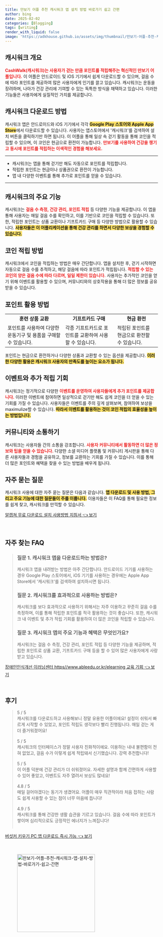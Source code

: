 ```yaml
---
title: 만보기 어플 추천 캐시워크 앱 설치 방법 바로가기 쉽고 간편
author: bing
date: 2025-02-02
categories: [Blogging]
tags: [writing]
render_with_liquid: false
image: 'https://adkhouse.github.io/assets/img/thumbnail/만보기-어플-추천-캐시워크-앱-설치-방법-바로가기-쉽고-간편.webp'
---
```



<h2 id='캐시워크 개요'>캐시워크 개요</h2>

<p><b><span style="color: #ee2323;">CashWalk(캐시워크)는 사용자가 걷는 만큼 포인트를 적립해주는 혁신적인 만보기 어플입니다.</span></b> 이 어플은 안드로이드 및 iOS 기기에서 쉽게 다운로드할 수 있으며, 걸음 수에 따라 포인트를 제공하여 많은 사용자에게 인기를 끌고 있습니다. 캐시워크는 운동을 장려하며, 나아가 건강 관리에 기여할 수 있는 독특한 방식을 채택하고 있습니다. 이러한 기능들은 사용자에게 실질적인 가치를 제공합니다.</p>

<h2 id='캐시워크 다운로드 방법'>캐시워크 다운로드 방법</h2>

<p>캐시워크 앱은 안드로이드와 iOS 기기에서 각각 <b><span style="background-color: #ffe066;">Google Play 스토어와 Apple App Store</span></b>에서 다운로드할 수 있습니다. 사용자는 앱스토어에서 '캐시워크'를 검색하여 설치 버튼을 클릭하기만 하면 됩니다. 이 어플을 통해 일상 속 걷기 활동을 통해 코인을 적립할 수 있으며, 이 코인은 현금으로 환전이 가능합니다. <b><span style="color: #ee2323;">만보기를 사용하여 건강을 챙기고 동시에 포인트를 적립하는 이색적인 경험을 해보세요.</span></b></p>

<hr />

<ul>
    <li>캐시워크는 앱을 통해 걷기만 해도 자동으로 포인트를 적립합니다.</li>
    <li>적립한 포인트는 현금이나 상품권으로 환전이 가능합니다.</li>
    <li>앱 내 다양한 이벤트를 통해 추가로 포인트를 얻을 수 있습니다.</li>
</ul>

<hr />

<h2 id='캐시워크의 주요 기능'>캐시워크의 주요 기능</h2>

<p>캐시워크는 <b><span style="color: #ee2323;">걸음 수 측정, 건강 관리, 포인트 적립</span></b> 등 다양한 기능을 제공합니다. 이 앱을 통해 사용자는 매일 걸음 수를 확인하고, 이를 기반으로 코인을 적립할 수 있습니다. 또한, 적립한 포인트는 상품 교환이나 기프트카드 구매 등 다양한 방법으로 활용할 수 있습니다. <b><span style="background-color: #ffe066;">사용자들은 이 어플리케이션을 통해 건강 관리를 하면서 다양한 보상을 경험할 수 있습니다.</span></b></p>

<h2 id='코인 적립 방법'>코인 적립 방법</h2>

<p>캐시워크에서 코인을 적립하는 방법은 매우 간단합니다. 앱을 설치한 후, 걷기 시작하면 자동으로 걸음 수를 추적하고, 해당 걸음에 따라 포인트가 적립됩니다. <b><span style="color: #ee2323;">적립할 수 있는 코인의 양은 걸음 수에 따라 다르며, 일일 제한이 있습니다.</span></b> 사용자는 추가적인 코인을 얻기 위해 이벤트를 활용할 수 있으며, 커뮤니티와의 상호작용을 통해 더 많은 정보를 공유받을 수 있습니다.</p>

<h2 id='포인트 활용 방법'>포인트 활용 방법</h2>

<table>
    <tr>
        <td style="text-align: center; height: 17px;"><b>훈련 상품 교환</b></td>
        <td style="text-align: center; height: 17px;"><b>기프트카드 구매</b></td>
        <td style="text-align: center; height: 17px;"><b>현금 환전</b></td>
    </tr>
    <tr>
        <td>포인트를 사용하여 다양한 운동기구 및 용품을 구매할 수 있습니다.</td>
        <td>각종 기프트카드로 포인트를 교환하여 사용할 수 있습니다.</td>
        <td>적립된 포인트를 현금으로 환전할 수 있습니다.</td>
    </tr>
</table>

<p>포인트는 현금으로 환전하거나 다양한 상품과 교환할 수 있는 옵션을 제공합니다. <b><span style="background-color: #ffe066;">이러한 다양한 활용은 캐시워크 사용자의 만족도를 높이는 요소가 됩니다.</span></b></p>

<h2 id='이벤트와 추가 적립 기회'>이벤트와 추가 적립 기회</h2>

<p>캐시워크는 정기적으로 다양한 <b><span style="color: #ee2323;">이벤트를 운영하여 사용자들에게 추가 포인트를 제공합니다.</span></b> 이러한 이벤트에 참여하면 일상적으로 걷기만 해도 쉽게 코인을 더 얻을 수 있는 기회를 가질 수 있습니다. 사용자들은 이벤트를 주의 깊게 살펴보며, 참여하여 보상을 maximulize할 수 있습니다. <b><span style="background-color: #ffe066;">따라서 이벤트를 활용하는 것이 코인 적립의 효율성을 높이는 방법입니다.</span></b></p>

<h2 id='커뮤니티와 소통하기'>커뮤니티와 소통하기</h2>

<p>캐시워크는 사용자들 간의 소통을 강조합니다. <b><span style="color: #ee2323;">사용자 커뮤니티에서 활동하면 더 많은 정보와 팁을 얻을 수 있습니다.</span></b> 다양한 소셜 미디어 플랫폼 및 커뮤니티 게시판을 통해 다른 사용자들과 경험을 공유하고, 정보를 교환하는 기회를 가질 수 있습니다. 이를 통해 더 많은 포인트와 혜택을 찾을 수 있는 방법을 배우게 됩니다.</p>

<h2 id='자주 묻는 질문'>자주 묻는 질문</h2>

<p>캐시워크 사용에 대한 자주 묻는 질문은 다음과 같습니다. <b><span style="background-color: #ffe066;">앱 다운로드 및 사용 방법, 그리고 주요 기능에 대한 질문들이 주를 이룹니다.</span></b> 이용자들은 이 FAQ를 통해 필요한 정보를 쉽게 찾고, 캐시워크를 만끽할 수 있습니다.</p> 


<p><a class="click-button" title="알캡쳐 무료 다운로드 설치 사용방법 지침서" href="https://adkhouse.github.io/posts/%EC%95%8C%EC%BA%A1%EC%B3%90-%EB%AC%B4%EB%A3%8C-%EB%8B%A4%EC%9A%B4%EB%A1%9C%EB%93%9C-%EC%84%A4%EC%B9%98-%EC%82%AC%EC%9A%A9%EB%B0%A9%EB%B2%95-%EC%A7%80%EC%B9%A8%EC%84%9C/" rel="dofollow">알캡쳐 무료 다운로드 설치 사용방법 지침서 👈 보기</a></p><br>
<h2 id='자주_찾는_FAQ'>자주 찾는 FAQ</h2>
<div itemscope="" itemtype="https://schema.org/FAQPage"> 
<blockquote> 
<div itemscope="" itemprop="mainEntity" itemtype="https://schema.org/Question"> 
<h3 itemprop="name">질문 1. 캐시워크 앱을 다운로드하는 방법은?</h3> 
<div itemscope="" itemprop="acceptedAnswer" itemtype="https://schema.org/Answer"> 
<span itemprop="text"> <p>캐시워크 앱을 내려받는 방법은 아주 간단합니다. 안드로이드 기기를 사용하는 경우 Google Play 스토어에서, iOS 기기를 사용하는 경우에는 Apple App Store에서 '캐시워크'를 검색하여 설치하시면 됩니다.</p> </span> 
</div> 
</div> 

<div itemscope="" itemprop="mainEntity" itemtype="https://schema.org/Question"> 
<h3 itemprop="name">질문 2. 캐시워크를 효과적으로 사용하는 방법은?</h3> 
<div itemscope="" itemprop="acceptedAnswer" itemtype="https://schema.org/Answer"> 
<span itemprop="text"> <p>캐시워크를 보다 효과적으로 사용하기 위해서는 자주 이용하고 꾸준히 걸음 수를 측정하며, 이를 통해 적립한 포인트를 적극 활용하는 것이 좋습니다. 또한, 캐시워크 내 이벤트 및 추가 적립 기회를 활용하여 더 많은 코인을 적립할 수 있습니다.</p> </span> 
</div> 
</div> 

<div itemscope="" itemprop="mainEntity" itemtype="https://schema.org/Question"> 
<h3 itemprop="name">질문 3. 캐시워크 앱의 주요 기능과 혜택은 무엇인가요?</h3> 
<div itemscope="" itemprop="acceptedAnswer" itemtype="https://schema.org/Answer"> 
<span itemprop="text"> <p>캐시워크는 걸음 수 측정, 건강 관리, 포인트 적립 등 다양한 기능을 제공하며, 적립한 포인트로 상품 교환, 기프트카드 구매 등을 할 수 있어 많은 사용자에게 사랑받고 있습니다.</p> </span> 
</div> 
</div> 
</blockquote> 
</div>
<p><a class="click-button" title="장애인인식개선 이러닝센터 https//www.ableedu.or.kr/elearning 교육 기회" href="https://adkhouse.github.io/posts/%EC%9E%A5%EC%95%A0%EC%9D%B8%EC%9D%B8%EC%8B%9D%EA%B0%9C%EC%84%A0-%EC%9D%B4%EB%9F%AC%EB%8B%9D%EC%84%BC%ED%84%B0-httpswww.ableedu.or.krelearning-%EA%B5%90%EC%9C%A1-%EA%B8%B0%ED%9A%8C/" rel="dofollow">장애인인식개선 이러닝센터 https//www.ableedu.or.kr/elearning 교육 기회 👈 보기</a></p><br>
<h2 id='후기'>후기</h2>
<div itemscope itemtype="https://schema.org/Product">
  <blockquote>
  <div itemprop="review" itemscope itemtype="https://schema.org/Review">
      <div itemprop="reviewRating" itemscope itemtype="https://schema.org/Rating"> <span itemprop="ratingValue">5</span> / <span itemprop="bestRating">5</span> </div>
      <span itemprop="reviewBody">캐시워크를 다운로드하고 사용해보니 정말 유용한 어플이에요! 설정이 쉬워서 빠르게 시작할 수 있었고, 포인트 적립도 생각보다 빨리 진행됩니다. 매일 걷는 게 더 즐거워졌어요!</span>
  </div>
  <br>
  <div itemprop="review" itemscope itemtype="https://schema.org/Review">
      <div itemprop="reviewRating" itemscope itemtype="https://schema.org/Rating"> <span itemprop="ratingValue">5</span> / <span itemprop="bestRating">5</span> </div>
      <span itemprop="reviewBody">캐시워크의 인터페이스가 정말 사용자 친화적이에요. 이용하는 내내 불편함이 전혀 없었고, 걸음 수가 이렇게 쉽게 적립돼서 신기했습니다. 강력 추천합니다!</span>
  </div>
  <br>
  <div itemprop="review" itemscope itemtype="https://schema.org/Review">
      <div itemprop="reviewRating" itemscope itemtype="https://schema.org/Rating"> <span itemprop="ratingValue">5</span> / <span itemprop="bestRating">5</span> </div>
      <span itemprop="reviewBody">이 어플 덕분에 건강 관리가 더 쉬워졌어요. 자세한 설명과 함께 간편하게 사용할 수 있어 좋았고, 이벤트도 자주 열려서 보상도 많네요!</span>
  </div>
  <br>
  <div itemprop="review" itemscope itemtype="https://schema.org/Review">
      <div itemprop="reviewRating" itemscope itemtype="https://schema.org/Rating"> <span itemprop="ratingValue">4.8</span> / <span itemprop="bestRating">5</span> </div>
      <span itemprop="reviewBody">매일 걸어야겠다는 동기가 생겼어요. 어플이 매우 직관적이라 처음 접하는 사람도 쉽게 사용할 수 있는 점이 너무 마음에 듭니다!</span>
  </div>
  <br>
  <div itemprop="review" itemscope itemtype="https://schema.org/Review">
      <div itemprop="reviewRating" itemscope itemtype="https://schema.org/Rating"> <span itemprop="ratingValue">4.9</span> / <span itemprop="bestRating">5</span> </div>
      <span itemprop="reviewBody">캐시워크를 통해 건강한 생활 습관을 기르고 있습니다. 걸음 수에 따라 포인트가 쌓이며 심리적으로도 긍정적인 에너지가 느껴집니다!</span>
  </div>
  <br>
  </blockquote>
</div>
<p><a class="click-button" title="버섯커 키우기 PC 앱 다운로드 즉시 가능" href="https://adkhouse.github.io/posts/%EB%B2%84%EC%84%AF%EC%BB%A4-%ED%82%A4%EC%9A%B0%EA%B8%B0-PC-%EC%95%B1-%EB%8B%A4%EC%9A%B4%EB%A1%9C%EB%93%9C-%EC%A6%89%EC%8B%9C-%EA%B0%80%EB%8A%A5/" rel="dofollow">버섯커 키우기 PC 앱 다운로드 즉시 가능 👈 보기</a></p><br>
<figure class="image"><img src="https://adkhouse.github.io/assets/img/thumbnail/만보기-어플-추천-캐시워크-앱-설치-방법-바로가기-쉽고-간편.webp" alt="만보기-어플-추천-캐시워크-앱-설치-방법-바로가기-쉽고-간편" width="256" height="256"></figure>